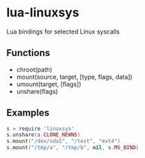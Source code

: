 lua-linuxsys
============

Lua bindings for selected Linux syscalls

Functions
---------
* chroot(path)
* mount(source, target, [type, flags, data])
* umount(target, [flags])
* unshare(flags)

Examples
--------
```lua
s = require 'linuxsys'
s.unshare(s.CLONE_NEWNS)
s.mount("/dev/sda1", "/test", "ext4")
s.mount("/tmp/a", "/tmp/b", nil, s.MS_BIND)
```
